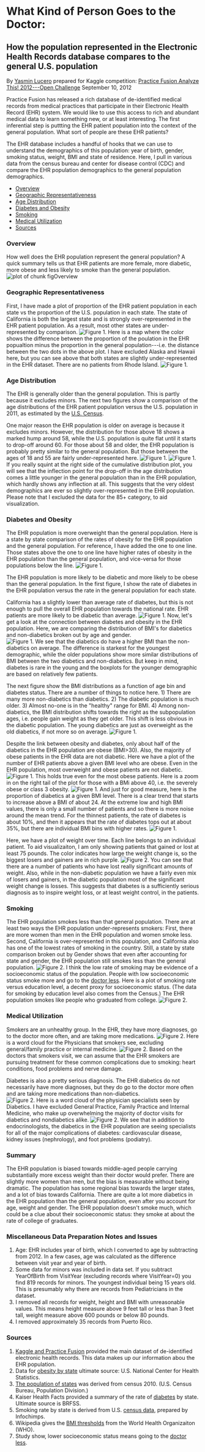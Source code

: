What Kind of Person Goes to the Doctor:
========================================================
How the population represented in the Electronic Health Records database compares to the general U.S. population
------------------------------------------
By [Yasmin Lucero][yasmin]
prepared for Kaggle competition: [Practice Fusion Analyze This! 2012---Open Challenge][Kaggle]
September 10, 2012


Practice Fusion has released a rich database of de-identified medical records from medical practices that participate in their Electronic Health Record (EHR) system. We would like to use this access to rich and abundant medical data to learn something new, or at least interesting. The first inferential step is puttting the EHR patient population into the context of the general population. What sort of people are these EHR patients?  

The EHR database includes a handful of hooks that we can use to understand the demographics of this population: year of birth, gender, smoking status, weight, BMI and state of residence. Here, I pull in various data from the census bureau and center for disease control (CDC) and compare the EHR population demographics to the general population demographics.

* [Overview](#overview)
* [Geographic Representativeness](#geographic)
* [Age Distribution](#age)
* [Diabetes and Obesity](#diabetes)
* [Smoking](#smoking)
* [Medical Utilization](#MU)
* [Sources](#sources)

### <a id="overview">Overview</a>
How well does the EHR population represent the general population? A quick summary tells us that EHR patients are more female, more diabetic, more obese and less likely to smoke than the general population.
![plot of chunk figOverview](figure/figOverview.png) 


### <a id="geographic">Geographic Representativeness</a>
First, I have made a plot of proportion of the EHR patient population in each state vs the proportion of the U.S. population in each state. The state of California is both the largest state and is strongly over-represented in the EHR patient population. As a result, most other states are under-represented by comparison. 
![Figure 1.](figs/figsSep5/figPop2.png)
Here is a map where the color shows the difference between the proportion of the poulation in the EHR popualtion minus the proportion in the general population---i.e. the distance between the two dots in the above plot. I have excluded Alaska and Hawaii here, but you can see above that both states are slightly under-represented in the EHR dataset. There are no patients from Rhode Island. 
![Figure 1.](figs/figsSep5/figMap.png)

### <a id="age">Age Distribution</a>
The EHR is generally older than the general population. This is partly because it excludes minors. The next two figures show a comparison of the age distributions of the EHR patient population versus the U.S. population in 2011, as estimated by the [U.S. Census][censusPops]. 

One major reason the EHR population is older on average is because it excludes minors. However, the distribution for those above 18 shows a marked hump around 58, while the U.S. population is quite flat until it starts to drop-off around 60. For those about 58 and older, the EHR population is probably pretty similar to the general population. But those between the ages of 18 and 55 are fairly under-represented here. 
![Figure 1.](figs/figsSep5/figAgeDist1.png)
![Figure 1.](figs/figsSep5/figAgeDist2.png)
If you really squint at the right side of the cumulative distribution plot, you will see that the inflection point for the drop-off in the age distribution comes a little younger in the general population than in the EHR population, which hardly shows any inflection at all. This suggests that the very oldest demographics are ever so slightly over-represented in the EHR population. Please note that I excluded the data for the 85+ category, to aid visualization. 

### <a id="diabetes">Diabetes and Obesity</a>
The EHR population is more overweight than the general population. Here is a state by state comparison of the rates of obesity for the EHR population and the general population. For reference, I have added the one to one line. Those states above the one to one line have higher rates of obesity in the EHR population than the general population, and vice-versa for those populations below the line.
![Figure 1.](figs/figsSep5/figObese.png)

The EHR population is more likely to be diabetic and more likely to be obese than the general population. In the first figure, I show the rate of diabetes in the EHR population versus the rate in the general population for each state.  

California has a slightly lower than average rate of diabetes, but this is not enough to pull the overall EHR population towards the national rate. EHR patients are more likely to be diabetic than average. 
![Figure 1.](figs/figsSep5/figdiabetes.png)
Now, let's get a look at the connection between diabetes and obesity in the EHR population. Here, we are comparing the distribution of BMI's for diabetics and non-diabetics broken out by age and gender.  
![Figure 1.](figs/figsSep5/figBMIb.png)
We see that the diabetics do have a higher BMI than the non-diabetics on average. The difference is starkest for the youngest demographic, while the older populations show more similar distributions of BMI between the two diabetics and non-diabetics. But keep in mind, diabetes is rare in the young and the boxplots for the younger demographic are based on relatively few patients.  

The next figure show the BMI distributions as a function of age bin and diabetes status. There are a number of things to notice here. 1) There are many more non-diabetics than diabetics. 2) The diabetic population is much older. 3) Almost no-one is in the "healthy" range for BMI. 4) Among non-diabetics, the BMI distribution shifts towards the right as the subpopulation ages, i.e. people gain weight as they get older. This shift is less obvious in the diabetic population. The young diabetics are just as overweight as the old diabetics, if not more so on average. 
![Figure 1.](figs/figsSep5/figAgeb.png)

Despite the link between obesity and diabetes, only about half of the diabetics in the EHR population are obese (BMI>30). Also, the majority of obese patients in the EHR data are not diabetic. Here we have a plot of the number of EHR patients above a given BMI level who are obese. Even in the EHR population, most overweight and obese patients are not diabetic. 
![Figure 1.](figs/figsSep5/figCumSum2.png)
This holds true even for the most obese patients. Here is a zoom in on the right tail of the plot for those with a BMi above 40, i.e. the severely obese or class 3 obesity. 
![Figure 1.](figs/figsSep5/figCumSum3.png)
And just for good measure, here is the proportion of diabetics at a given BMI level. There is a clear trend that starts to increase above a BMI of about 24. At the extreme low and high BMI values, there is only a small number of patients and so there is more noise around the mean trend. For the thinnest patients, the rate of diabetes is about 10%, and then it appears that the rate of diabetes tops out at about 35%, but there are individual BMI bins with higher rates. 
![Figure 1.](figs/figsSep5/figPropdiabetic.png)

Here, we have a plot of weight over time. Each line belongs to an individual patient. To aid visualizaiton, I am only showing patients that gained or lost at least 75 pounds. The color indicates how large the weight change is, so the biggest losers and gainers are in rich purple. 
![Figure 2.](figs/figsSep5/figDiabeticWeight.png)
You can see that there are a number of patients who have lost really significant amounts of weight. Also, while in the non-diabetic population we have a fairly even mix of losers and gainers, in the diabetic population most of the significant weight change is losses. This suggests that diabetes is a sufficiently serious diagnosis as to inspire weight loss, or at least weight control, in the patients. 
### <a id="smoking">Smoking</a>
The EHR population smokes less than that general population. There are at least two ways the EHR population under-represents smokers: First, there are more women than men in the EHR population and women smoke less. Second, California is over-represented in this population, and California also has one of the lowest rates of smoking in the country. Still, a state by state comparison broken out by Gender shows that even after accounting for state and gender, the EHR population still smokes less than the general population. 
![Figure 2.](figs/figsSep5/figSmokes.png)
I think the low rate of smoking may be evidence of a socioeconomic status of the population. People with low socioeconomic status smoke more and go to the [doctor less][doctorvisitsSES]. Here is a plot of smoking rate versus education level, a decent proxy for socioeconomic status. (The data for smoking by education level also comes from the Census.) The EHR population smokes like people who graduated from college. 
![Figure 2.](figs/figsSep5/figSmokeEdu.png)
### <a id="MU">Medical Utilization</a>
Smokers are an unhealthy group. In the EHR, they have more diagnoses, go to the doctor more often, and are taking more medications. 
![Figure 2.](figs/figsSep5/figSmokeMU.png)
Here is a word cloud for the Physicians that smokers see, excluding general/family practice or internal medicine. 
![Figure 2.](figs/figsSep5/figSmokeDocs.png)
Based on the doctors that smokers visit, we can assume that the EHR smokers are pursuing treatment for these common complications due to smoking: heart conditions, food problems and nerve damage.

Diabetes is also a pretty serious diagnosis. The EHR diabetics do not necessarily have more diagnoses, but they do go to the doctor more often and are taking more medications than non-diabetics.  
![Figure 2.](figs/figsSep5/figDiabeticMU.png)
Here is a word cloud of the physician specialists seen by Diabetics. I have excluded General Practice, Family Practice and Internal Medicine, who make up overwhelming the majority of doctor visits for diabetics and nondiabetics alike. 
![Figure 2.](figs/figsSep5/figDiabetesDocs.png)
We see that in addition to endocrinologists, the diabetics in the EHR population are seeing specialists for all of the major complications of diabetes: cardiovascular disease, kidney issues (nephrology), and foot problems (podiatry).
### Summary
The EHR population is biased towards middle-aged people carrying substantially more excess weight than their doctor would prefer. There are slightly more women than men, but the bias is measurable without being dramatic. The population has some regional bias towards the larger states, and a lot of bias towards California. There are quite a lot more diabetics in the EHR population than the general population, even after you account for age, weight and gender. The EHR population doesn't smoke much, which could be a clue about their socioeconomic status: they smoke at about the rate of college of graduates. 

### <a id="dataprep">Miscellaneous Data Preparation Notes and Issues</a>
1. Age: EHR includes year of birth, which I converted to age by subtracting from 2012. In a few cases, age was calculated as the difference between visit year and year of birth.
2. Some data for minors was included in data set. If you subtract YearOfBirth from VisitYear (excluding records where VisitYear=0) you find 819 records for minors. The youngest individual being 15 years old. This is presumably why there are records from Pediatricians in the dataset.
3. I removed all records for weight, height and BMI with unreasonable values. This means height measure above 9 feet tall or less than 3 feet tall, weight measure above 600 pounds or below 80 pounds.  
4. I removed approximately 35 records from Puerto Rico.

### <a id="sources">Sources</a>
1. [Kaggle and Practice Fusion][kaggle] provided the main dataset of de-identified electronic health records. This data makes up our information abou the EHR population. 
2. Data for [obesity by state][cdcObese] ultimate source: U.S. National Center for Health Statistics.
3. [The population of states][censusPops] was derived from census 2010. (U.S. Census Bureau, Population Division.)
4. Kaiser Health Facts provided a summary of the rate of [diabetes][kaiserDiabetes] by state. Ultimate source is BRFSS.
5. Smoking rate by state is derived from U.S. [census data][InfochimpSmoke], prepared by Infochimps.
6. Wikipedia gives the [BMI thresholds][BMIthreshold] from the World Health Organizaiton (WHO).
7. Study show, lower socioeconomic status means going to the [doctor less][doctorvisitsSES].

[kaiserDiabetes]: http://www.statehealthfacts.org/comparemaptable.jsp?ind=70&cat=2 "Title"
[kaiserSmokelaws]: http://www.statehealthfacts.org/comparemaptable.jsp?ind=931&cat=2
[InfochimpSmoke]: http://www.infochimps.com/datasets/current-cigarette-smoking-by-sex-and-state-2005
[censusPops]: http://www.census.gov/popest/data/datasets.html
[cdcObese]: http://www.cdc.gov/mmwr/preview/mmwrhtml/mm59e0…
[BMIthreshold]: http://en.wikipedia.org/wiki/Body_mass_index
[doctorvisitsSES]:http://www.rwjf.org/pr/product.jsp?id=54208
[kaggle]: https://www.kaggle.com/c/pf2012-at
[yasmin]: https://sites.google.com/site/yasminlucero/
